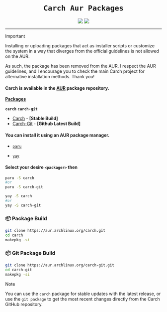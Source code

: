 <div align="center">
 
# `Carch Aur Packages`

 <img src="https://img.shields.io/badge/Maintained%3F-Yes-1c1c29?style=for-the-badge&color=ef9f9c&logoColor=85e185&labelColor=1c1c29"> <img src="https://img.shields.io/github/license/carch-org/pkgs?style=for-the-badge&color=e0ea9d&logoColor=D9E0EE&labelColor=171b22">

</div>

---

> [!IMPORTANT]
> Installing or uploading packages that act as installer scripts or customize the system in a way that diverges from the official guidelines is not allowed on the AUR.
>
>  As such, the package has been removed from the AUR. I respect the AUR guidelines, and I encourage you to check the main Carch project for alternative installation methods. Thank you!

<h4>
 
**Carch is available in the [AUR](https://aur.archlinux.org/) package repository.**
</h4>

**[Packages](https://aur.archlinux.org/packages/)**

**`carch`** **`carch-git`**
 
 - [Carch](https://aur.archlinux.org/packages/carch) - <strong>[Stable Build]</strong>
 - [Carch-Git](https://aur.archlinux.org/packages/carch-git) - <strong>[Github Latest Build]</strong>


<h4>
 
You can install it using an AUR package manager.

</h4>

 - [`paru`](https://aur.archlinux.org/packages/paru-bin)
 
 - [`yay`](https://aur.archlinux.org/packages/yay-bin)

<h4>
 
Select your desire `<packager>` then

</h4>

```sh [<i class="devicon-archlinux-plain"></i> paru]
paru -S carch
#or
paru -S carch-git

```

```sh [<i class="devicon-archlinuc-plain"></i> yay]
yay -S carch
#or
yay -S carch-git
```

### 📦 Package Build 

```sh [Package Build ]
git clone https://aur.archlinux.org/carch.git
cd carch
makepkg -si
```

### 📦 Git Package Build

```sh [Git Package Build ]
git clone https://aur.archlinux.org/carch-git.git
cd carch-git
makepkg -si
```

> [!NOTE]
> You can use the `carch` package for stable updates with the latest release, or use the `git package` to get the most recent changes directly from the Carch GitHub repository.

